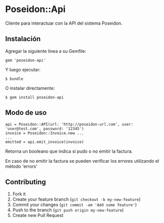 # Poseidon::Api

Cliente para interactuar con la API del sistema Poseidon.

## Instalación

Agregar la siguiente linea a su Gemfile:

    gem 'poseidon-api'

Y luego ejecutar:

    $ bundle

O instalar directamente: 

    $ gem install poseidon-api

## Modo de uso

    api = Poseidon::API(url: 'http://poseidon-url.com', user: 'user@test.com', password: '12345')
    invoice = Poseidon::Invoice.new ...
    ...
    emitted = api.emit_invoice(invoice)

Retorna un booleano que indica si pudo o no emitir la factura.

En caso de no emitir la factura se pueden verificar los errores utilizando el método 'errors'


## Contributing

1. Fork it
2. Create your feature branch (`git checkout -b my-new-feature`)
3. Commit your changes (`git commit -am 'Add some feature'`)
4. Push to the branch (`git push origin my-new-feature`)
5. Create new Pull Request
